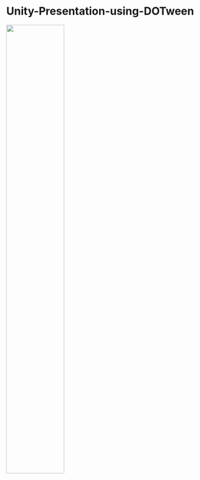 # Unity-Presentation-using-DOTween

<img src="https://user-images.githubusercontent.com/37477845/115558472-be626380-a2ed-11eb-9ad3-203134904594.gif" width="55%">
